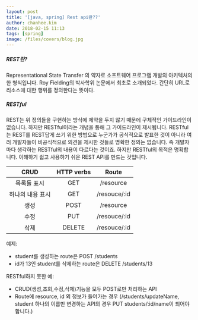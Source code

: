 ```yaml
---
layout: post
title: '[java, spring] Rest api란??'
author: chanhee.kim
date: 2018-02-15 11:13
tags: [spring]
image: /files/covers/blog.jpg
---
```


##### REST란?

Representational State Transfer 의 약자로 소프트웨어 프로그램 개발의 아키텍처의 한 형식입니다. Roy Fielding의 박사학위 논문에서 최초로 소개되었다. 간단히 URL로 리소스에 대한 행위를 정의한다는 뜻이다.

##### RESTful

REST는 위 정의들을 구현하는 방식에 제약을 두지 않기 때문에 구체적인 가이드라인이 없습니다. 하지만 RESTful이라는 개념을 통해 그 가이드라인이 제시됩니다. RESTful는 REST를 REST답게 쓰기 위한 방법으로 누군가가 공식적으로 발표한 것이 아니라 여러 개발자들이 비공식적으로 의견을 제시한 것들로 명확한 정의는 없습니다. 즉 개발자마다 생각하는 RESTful의 내용이 다르다는 것이죠. 하지만 RESTful의 목적은 명확합니다. 이해하기 쉽고 사용하기 쉬운 REST API를 만드는 것입니다.

|CRUD|HTTP verbs|Route|
|:---:|:---:|:---:|
|목록들 표시|GET|/resource|
|하나의 내용 표시|GET|/resouce/:id|
|생성|POST|/resource|
|수정|PUT|/resouce/:id|
|삭제|DELETE|/resouce/:id|

예제:
- student를 생성하는 route은 POST /students
- id가 13인 student를 삭제하는 route은 DELETE /students/13

RESTful하지 못한 예:
- CRUD(생성,조회,수정,삭제)기능을 모두 POST로만 처리하는 API
- Route에 resource, id 외 정보가 들어가는 경우 (/students/updateName, student 하나의 이름만 변경하는 API의 경우 PUT students/:id/name이 되어야 합니다.)
